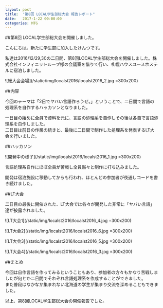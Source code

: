 ```yaml
---
layout: post
title:  "第8回 LOCAL学生部総大会 報告レポート"
date:   2017-1-22 00:00:00
categories: MTG
---
```


##第8回 LOCAL学生部総大会を開催しました。

こんにちは。新たに学生部に加入したけんつです。  

私達は2016/12/29,30の二日間、第8回LOCAL学生部総大会を開催しました。株式会社インフィニットループ様の会議室を借りて行い、札幌ハウスユースホステルに宿泊しました。  

![総大会会場](/static/img/localst2016/localst2016_2.jpg =300x200)

##内容

今回のテーマは「2日でヤバい言語作ろうぜ。」ということで、二日間で言語の処理系を自作するハッカソンとなりました。  

一日目の始めに全員で資料を元に、言語の処理系を自作しその後は各自で言語処理系を自作しました。  
二日目は前日の作業の続きと、最後に二日間で制作した処理系を発表するLT大会を行いました。

##ハッカソン

![開発中の様子](/static/img/localst2016/localst2016_1.jpg =300x200)  

言語処理系自作にほぼ全員が苦戦し全員黙々と制作に打ち込みました。  


開発は宿泊施設に移動してからも行われ、ほとんどの参加者が夜通しコードを書き続けました。

##LT大会

二日目の最後に開催された、LT大会では各々が開発した非常に「ヤバい言語」達が披露されました。  

![LT大会1](/static/img/localst2016/localst2016_4.jpg =300x200)  

![LT大会2](/static/img/localst2016/localst2016_6.jpg =300x200)  

![LT大会3](/static/img/localst2016/localst2016_5.jpg =300x200)  

![LT大会4](/static/img/localst2016/localst2016_3.jpg =300x200)

##まとめ

今回は自作言語を作ってみるということもあり、参加者の方々もかなり苦戦しましたが何とか二日間でそれぞれ言語処理系を作成することができました。  
また普段はなかなか集まれない北海道の学生が集まり交流を深めることもできました。  

以上、第8回LOCAL学生部総大会の開催報告でした。
